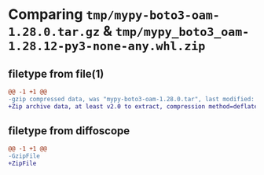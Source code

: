 # Comparing `tmp/mypy-boto3-oam-1.28.0.tar.gz` & `tmp/mypy_boto3_oam-1.28.12-py3-none-any.whl.zip`

## filetype from file(1)

```diff
@@ -1 +1 @@
-gzip compressed data, was "mypy-boto3-oam-1.28.0.tar", last modified: Thu Jul  6 21:00:13 2023, max compression
+Zip archive data, at least v2.0 to extract, compression method=deflate
```

## filetype from diffoscope

```diff
@@ -1 +1 @@
-GzipFile
+ZipFile
```

